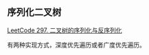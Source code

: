 ## 序列化二叉树

[LeetCode 297. 二叉树的序列化与反序列化](https://leetcode-cn.com/problems/serialize-and-deserialize-binary-tree/)

有两种实现方式，深度优先遍历或者广度优先遍历。
